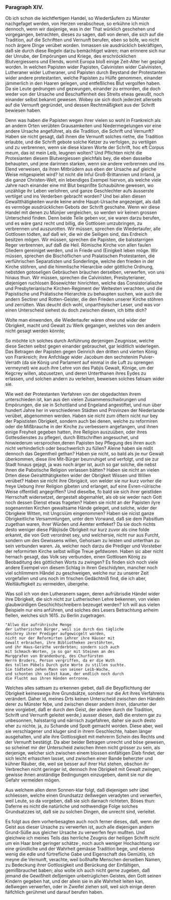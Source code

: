

<!-- seite 97 -->
### Paragraph XIV. ###

Ob ich schon die leichtfertigen Handel, so
Wiedertåufern zu Münster nachgefaget werden,
von Herzen verabscheue, so erkühne ich mich dennoch,
wenn wir dasjenige, was in der That würklich geschehen
und vorgegangen, betrachten, dieses zu sagen, daß
von denen, die sich auf die Tradition, auf die Schriftten
und Vernunft berufen, eben so bófe, wo nicht noch ärgere
Dinge verübet worden. Inmassen sie ausdrücklich
bekräftigen, daß sie durch diese Regeln darzu bemächtiget
wären; man erinnere sich nur der Unrube, der
Empörungen und Kriege, des erschröcklichen Blutvergiessens
und Elends, womit Europa bloß einige Zeit-Alter
her geplagt worden. In welchen Papisten
wider Papisten, Calvinisten wider Calvinisten, Lutheraner
wider Lutheraner, und Papisten durch
Beystand der Protestanten wider andere protestanten,
welche Papisten zu Hülfe genommen, einander
jämmerlich in den Haaren gelegen, und entfeßliches
Blut vergolfen haben. Da sie Leute gedrungen und
gezwungen, einander zu ermorden, die doch weder von
der Ursache und Beschaffenheit des Streits etwas gewußt,
noch einander selbst bekannt gewesen. Wobey sie
sich doch jederzeit allerseits auf die Vernunft gegründet,
und dessen Rechtmäßigkeit aus der Schrift bewiesen
haben.

Denn was haben die Papisten wegen ihrer vielen
so wohl in Frankreich als an andern Orten verübten
Grausamkeiten und Niedermegelungen vor eine andere<!-- seite 98 -->
Ursache angeführet, als die Tradition, die Schrift und
Vernunft? Haben sie nicht gesagt, daß ihnen die Vernunft
solches riethe, die Tradition erlaubte, und die
Schrift gebote solche Ketzer zu verfolgen, zu vertilgen
und zu verbrennen, wenn sie diese klaren Worte der
Schrift, hoc eft Corpus meum, das ist mein Leib,
leugnen wolten? Und Pflichten nicht die Protesianten
diesem Blutvergiessen gleichfals bey, die eben dasselbe
behaupten, und jene darinnen starken, wenn sie andere
verbrennen und ins Elend verweisen, da ihren Mitbrüdern
aus eben der Ursache auf gleiche Weise mitgespielet
wird? Ist nicht die Inful Groß-Brittannien und
Irrland, ja die ganze Christen-Welt, ein lebendiges
Exempel hiervon, als welche viele Jahre nach einander
eine mit Blut besprißte Schaubühne gewesen, wo unzählige
ihr Leben verlohren, und ganze Geschlechter aufs
äusserste vertilget und ins Verderben gebracht worden?
Und bei allen diesen Gewaltthätigkeiten wurde keine
andre Haupt-Ursache angezeiget, als daß es vermöge
ausdrücklichen Gebots der Schrift geschahe. Wenn
wir diese Handel mit denen zu Münjier vergleichen, so
werden wir keinen grossen Unterscheid finden. Denn
beide Teile geben vor, sie waren darzu berufen, und es
wäre ganz recht und billig, die Gottlosen umzubringen,
zu verbrennen und auszurotten. Wir müssen, sprechen
die Wiedertaufer, alle Gottlosen tódten, auf daß
wir, die wir die Seiligen sind, das Erdreich besitzen
mögen. Wir müssen, sprechen die Papisten, die
balsstarrigen Reger verbrennen, auf daß die Heil.
Römische Kirche von allen faulen Gliedern gereiniget
werden, und in Friede und (Einigkeit leben
möge. Wir müssen, sprechen die Bischöflichen und
Pralatischen Protestanten, die verführischen Separatisten
und Sonderlinge, welche den frieden in
der Kirche stöhren, und die himmlische Hierarcbie
oder göttliche Ordnung, nebstden gotoseligen Gebräuchen<!-- seite 99 --><!-- content-0089.xml -->
bräuchen derselben, verwerfen, von uns hinaus
thun. Wir müssen, sprechen die Calvinisten, Presbyterianer,
diejenigen ruchlosen Bösewichter hinrichten,
welche das Consistorialische und Presbyterianische
Kirchen-Regiment der Weltesten verachten,
und die Papistische und Prälatische Hierarchie
zu behaupten suchen, wie auch die andern Sectirer
und Rotten-Geister, die den Frieden unserer
Kirche stöhren und zerrütten. Was deucht dich
wohl, unpartheyischer Leser, und was vor einen Unterscheid
siehest du doch zwischen diesen, ich bitte dich?

Wolte man einwenden, die Wiedertaufer wären
ohne und wider der Obrigkeit, macht und Gewalt
zu Werk gegangen, welches von den andern
nicht gesagt werden könnte;

So möchte ich solches durch Anführung derjenigen
Zeugnisse, welche diese Secten selbst gegen einander gebrauchet,
gar leiditlich widerlegen. Das Betragen
der Papisten gegen Geinrich den dritten und vierten
König von Frankreich; ihre Anfchlage wider Jacobum
den sechstenim Pulver-Verrath (da sie König und
Parlament auf einmal in die Luft zu sprengen vermeynet)
wie auch ihre Lehre von des Pabjis Gewalt, Könige,
um der Kegcrey willen, abzusetzen, und deren Unterthanen
ihres Eydes zu erlassen, und solchen andern
zu verleihen, beweisen solches fatisam wider sie.

Wie weit der Protestanten Verfahren von der obgedachten
ihrem unterschieden ist, kan aus den vielen
Zusammenschwörungen und Empörungen, die sie in
Schottland und Engeland angestiftet, und nun über
hundert Jahre her in verschiedenen Städten und Provinzen
der Niederlande verübet, abgenommen werden.
Haben sie nicht zum öftern nicht nur bey der Papististen
Obrigkeit, sondern auch bei denen, welche zu reformiren
oder die Mißbrauche in der Kirche zu verbessern
angefangen, und ihnen einige Freyheit gegeben hatten,<!-- seite 100 -->
ihre Religion auszuüben, oder ihres Gottesdienstes
zu pflegeri, durch Bittschriften angesuchet, und
hinwiederum versprochen,denen Papisten bey Pflegung
des ihren auch nicht verhinderlich oder beschwerlich zu
füllen? Aleine haben sie nid)t dennoch das Gegentheil
gethan? Haben sie nicht, so bald als jie nur Gewalt
überkommen, diese ilire Mit-Bürger beunruhiget und
verfolgt, und sie zur Stadt hinaus gejagt, ja was noch
árger ist, auch so gar solche, die nebst ihnen die Pabstische
Religion verlassen bätten? Haben sie nicht an vielen
Drten diese Geiraltthätigkeiten wider der Obrigkeit
Wissen und Willen verübet? Haben sie nicht ihre
Obrigácit, von welder sie nur kurz vorher die freye
Uebung ihrer Religion gibeten und erlanget, auf eine
Evren-rúlrische Weise offentlid) angegriffen? Und dieselbe,
fo bald sie sich ihrer geistliden Herrschaft widersetzet,
dergestalt abgemahlet, als ob sie weder nach
Gott noch dessen Dienst etwas frageten? Haben sie
nicht an der Papisten ilyre sogenannten Kirchen gewaltsame
Hände geleget, und solche, wider der Obrigkeie
Witten, mit Ungcsiüm eingenommen? Haben sie
nicist ganze Obrigkeitliche Versammlungen, unter dem
Vorwand, daß sie dem Pabsitlum zugethan waren,
ihrer Würðen und Aemter entfeket? Da sie doch nichts
desto weniger diese Påbjiisde Obrigkeit nur kurz zuvor
als cine folde erkannt, die von Gott verordnet sey, und
welchersie, nicht nur aus Furcht, sondern um des Gewissens
willen, Gehorsam zu leisten und unterthan zu
sein verbunden waren. Ja, welcher noch darzu die
Prediger und Vorsteber der reformirten Kirche selbst
willige Treue gefdworen. Haben sic aber nicht hernach
gesagt, das Volk sey verbunden, einen Gottlosen
König zu Beobaditung des göttlichen Worts zu zwingen?
Es finden sich noch viele andere Exempel von diesem
Schlag in ihren Geschidyten, mancher noch viel
schlimmern Håndel zu geschweigen, welche nur zu unserer<!-- seite 101 -->
Zeit vorgefallen und uns noch im frischen Gedächtniß 
find, die ich aber, Weitläuftigkeit zu vermeiden, úbergehe. 

Was soll ich von den Lutheranern sagen, deren aufrübrisdie
Händel wider ihre Dbrigkeit, die sich nicht zur
Lutherischen Lehre bekennen, von vielen glaubwürdigen 
Geschichtschreibern bezeuget werden? Ich will aus 
vielen Beispieln nur eins anführen, und solches des 
Lesers Betrachtung anheim fiellen, welches sich 1615. 
zu Berlin zugetragen. 

    "Allwo die aufrührische Menge 
    der Lutherischen Bürger, weil sie durch das tägliche
    Geschrey ihrer Prediger aufgewicgelt worden, 
    nicht nur der Reformirten Lehrer ihre Häuser mit 
    Gewalt erbrachen, ihre Bibliotheken zerstöhrten, 
    und ihr Haus-Geräthe verderbten; sondern sich auch 
    mit Schmach-Worten, ja so gar mit Steinen an des 
    Marggrafen von Brandenburg, des Churfürsten 
    Herrn Bruders, Person vergriffen, da er die Wuth 
    des tollen Pöbels Durch gute Worte zu stillen suchte. 
    Sie tödteten zehen Mann von seiner Leib-Wache,
    und schonten ihn selbst kaum, der endlich noch durch
    die Flucht aus ihren Händen entronne.

Welches alles sattsam zu erkennen giebet, daß die
Beypflichtung der Obrigkeit keineswegs ihre Grundsätze,
sondern nur die Art ihres Verfahrens verändert.
Daher id, meines Drts keinen Unterscheid zwischen
den Händeln derer zu Münster febe, und zwischen
dieser andern ihren, (darunter der eine vorgiebet, daß
er durch den Geist, der andere durch die Tradition,
Schrift und Vernunft geleitet werde,) ausser diesen,
daß die erstern gar zu unbesonnen, halsstarrig und närrisch
zugefahren, daher sie auch desto eher zu nichte, ja,
zu Schande und Spott gemacht worden. Diese aber,
weil sie verschlagener und kluger sind in ihrem Geschlechte,
haben länger ausgehalten, und alle ihre Gottlosigkeit
mit mehrerm Schein des Rechts und der Vernunft<!-- seite 102 --><!-- content-0091.xml -->
bestätigt. Da aber beider Betragen unrecht und böse
gewesen, so scheinet mir der Unterscheid zwischen ihnen
nicht grösser zu sein, als derjenige, welcher sich zwischen
einem blossen einfältigen Dieb findet, der sich leicht erhaschen
lasset, und zwischen einer Bande beherzter und
kühner Räuber, die, weil sie besser auf ihrer Hut stehen,
obschon ihr Verbrechen nicht geringer ist, dennoch ihre
Obrigkeit mit Gewalt zwingen, gewisse ihnen anständige
Bedingungen einzugeben, damit sie nur die Gefahr
vermeiden mögen.

Aus welchem allen denn Sonnen-klar folgt, daß
diejenigen sehr übel schliessen, welche einen Grundsatzz
deßwegen veradyten und verwerfen, weil Leute, so da
vorgeben, daß sie sich darnach richteten, Böses thun:
Daferne es nicht die natürliche und nothwendige Folge
solches Grundsatzzes ist, daß sie zu solchen Dingen,
die unrecht sind, verleitet.

Es folgt aus dem vorherbesagten auch noch ferner
dieses, daß, wenn der Geist aus dieser Ursache zu verwerfen
ist, auch alle diejenigen andern Grund-Süße
aus gleicher Ursache zu verwerfen feyn mußten. Und
gleichwie ich meines Teils das herrliche Zeugnis der
heiligen Schrift nicht um ein Haar breit geringer
schätze·, noch auch weniger Hochachtung vor eine gründliche
und der Wahrheit gemässe Tradition bege, und
ebenso wenig die edle und fürtrefliche Gabe und Eigenschaft
des Gemütlis, ich meyne die Vernunft, verachte,
weil boßhafte Menschen derselben Namen, zu Bedeckung
ihrer Gottlosigkeit und Berückung der Einfältigen,
gemißbrauchet baben; also wolte ich auch nicht gerne
zugeben, daß jemand die Gewißheit deßjenigen unbetrüglichen
Geistes, den Gott seinen Kindern gegeben
hat, und der allein sie in alle Wahrheit leiten kan, deßwegen
verwerfen, oder in Zweifel ziehen soll, weil sich
einige deren fálfchlich gerühmet und darauf berufen
haben.
